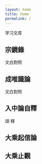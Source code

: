 ```yaml
---
layout: home
title: home
permalink: /
---
```


学习文库

## 宗鏡錄

文白對照

## 成唯識論

文白對照

## 入中論自釋

頌
釋

## 大乘起信論

## 大乘止觀


